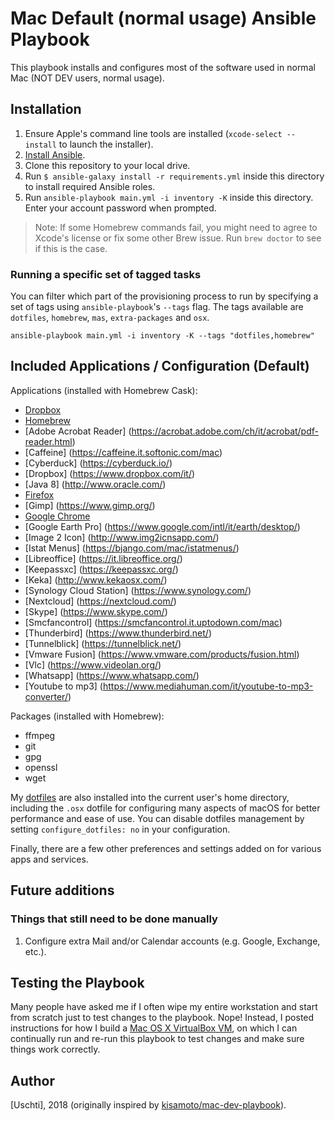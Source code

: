# Mac Default (normal usage) Ansible Playbook

This playbook installs and configures most of the software used in normal Mac (NOT DEV users, normal usage).

## Installation

  1. Ensure Apple's command line tools are installed (`xcode-select --install` to launch the installer).
  2. [Install Ansible](http://docs.ansible.com/intro_installation.html).
  3. Clone this repository to your local drive.
  4. Run `$ ansible-galaxy install -r requirements.yml` inside this directory to install required Ansible roles.
  5. Run `ansible-playbook main.yml -i inventory -K` inside this directory. Enter your account password when prompted.

> Note: If some Homebrew commands fail, you might need to agree to Xcode's license or fix some other Brew issue. Run `brew doctor` to see if this is the case.

### Running a specific set of tagged tasks

You can filter which part of the provisioning process to run by specifying a set of tags using `ansible-playbook`'s `--tags` flag. The tags available are `dotfiles`, `homebrew`, `mas`, `extra-packages` and `osx`.

    ansible-playbook main.yml -i inventory -K --tags "dotfiles,homebrew"

## Included Applications / Configuration (Default)

Applications (installed with Homebrew Cask):

  - [Dropbox](https://www.dropbox.com/)
  - [Homebrew](http://brew.sh/)
  - [Adobe Acrobat Reader] (https://acrobat.adobe.com/ch/it/acrobat/pdf-reader.html)
  - [Caffeine] (https://caffeine.it.softonic.com/mac)
  - [Cyberduck] (https://cyberduck.io/)
  - [Dropbox] (https://www.dropbox.com/it/)
  - [Java 8] (http://www.oracle.com/)
  - [Firefox](https://www.mozilla.org/en-US/firefox/new/)
  - [Gimp] (https://www.gimp.org/)
  - [Google Chrome](https://www.google.com/chrome/)
  - [Google Earth Pro] (https://www.google.com/intl/it/earth/desktop/)
  - [Image 2 Icon] (http://www.img2icnsapp.com/)
  - [Istat Menus] (https://bjango.com/mac/istatmenus/)
  - [Libreoffice] (https://it.libreoffice.org/)
  - [Keepassxc] (https://keepassxc.org/)
  - [Keka] (http://www.kekaosx.com/)
  - [Synology Cloud Station] (https://www.synology.com/)
  - [Nextcloud] (https://nextcloud.com/)
  - [Skype] (https://www.skype.com/)
  - [Smcfancontrol] (https://smcfancontrol.it.uptodown.com/mac)
  - [Thunderbird] (https://www.thunderbird.net/)
  - [Tunnelblick] (https://tunnelblick.net/)
  - [Vmware Fusion] (https://www.vmware.com/products/fusion.html)
  - [Vlc] (https://www.videolan.org/)
  - [Whatsapp] (https://www.whatsapp.com/)
  - [Youtube to mp3] (https://www.mediahuman.com/it/youtube-to-mp3-converter/)

Packages (installed with Homebrew):

  - ffmpeg
  - git
  - gpg
  - openssl
  - wget

My [dotfiles](https://github.com/geerlingguy/dotfiles) are also installed into the current user's home directory, including the `.osx` dotfile for configuring many aspects of macOS for better performance and ease of use. You can disable dotfiles management by setting `configure_dotfiles: no` in your configuration.

Finally, there are a few other preferences and settings added on for various apps and services.

## Future additions

### Things that still need to be done manually

  1. Configure extra Mail and/or Calendar accounts (e.g. Google, Exchange, etc.).


## Testing the Playbook

Many people have asked me if I often wipe my entire workstation and start from scratch just to test changes to the playbook. Nope! Instead, I posted instructions for how I build a [Mac OS X VirtualBox VM](https://github.com/geerlingguy/mac-osx-virtualbox-vm), on which I can continually run and re-run this playbook to test changes and make sure things work correctly.

## Author

[Uschti], 2018 (originally inspired by [kisamoto/mac-dev-playbook](https://github.com/kisamoto/mac-dev-playbook)).
